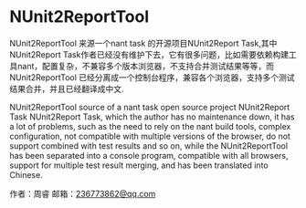 NUnit2ReportTool
=================

NUnit2ReportTool 来源一个nant task 的开源项目NUnit2Report Task,其中NUnit2Report Task作者已经没有维护下去，它有很多问题，比如需要依赖构建工具nant，配置复杂，不兼容多个版本浏览器，不支持合并测试结果等等，而NUnit2ReportTool 已经分离成一个控制台程序，兼容各个浏览器，支持多个测试结果合并，并且已经翻译成中文.

NUnit2ReportTool source of a nant task open source project NUnit2Report Task NUnit2Report Task, which the author has no maintenance down, it has a lot of problems, such as the need to rely on the nant build tools, complex configuration, not compatible with multiple versions of the browser, do not support combined with test results and so on, while the NUnit2ReportTool has been separated into a console program, compatible with all browsers, support for multiple test result merging, and has been translated into Chinese.


作者：周睿
邮箱：236773862@qq.com
